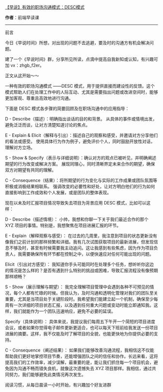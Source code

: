 

[【早说】有效的职场沟通模式：DESC模式](https://mp.weixin.qq.com/s/rRC0RmlHJ1Eg0ktjyzXFvg)

**作者**：前端早读课

---

前言

今日《早说时间》所想，对出现的问题不去逃避，要及时的沟通方有机会解决问题。

建了一个《早说时间》群，分享所见所读，点滴中提高自我新知或认知，有兴趣可加 vx：zhgb_f2er。

正文从这开始～～

一种有效的职场沟通模式 ——DESC 模式，用于提供直接而建设性的反馈。这个模式帮助人们在处理工作中的人际互动、尤其是需要指出问题或改进空间时，能够更加客观、尊重且高效地进行沟通。

下面是 DESC 模式各步骤的简要回顾及在职场沟通中的应用指导：

D - Describe（描述）：明确指出谈话的目的和背景。
从具体的事件或情境出发，避免泛泛而谈，让对方清楚知道讨论的焦点。

E - Explain & Elicit（解释与引出）：描述自己的观察和感受，并邀请对方分享他们的看法或感受。
使用具体行为作为例子，避免评价个人，同时鼓励开放性对话，理解对方立场。

S - Show & Specify（表示与详细说明）：确认对方的观点已被听见，并明确阐述期望的行为改变或解决方案。
展现同理心，同时清晰界定未来合作的期望，确保双方对期望有共同的理解。

C - Consequence（结果）：将所期望的行为变化与实际的工作成果或团队氛围等积极或消极结果相联系。
强调改变的必要性和好处，让对方明白他们的行为如何直接影响到工作成效和个人发展，或是团队的整体表现。

现在以未及时汇报项目情况导致失去项目为背景应用 DESC 模式，比如可以这样：

D - Describe（描述情境）：
小帅，我想和你聊一下关于我们最近合作的那个 XYZ 项目的事情。特别是，我想聚焦在项目进展汇报的环节。

E - Explain（解释观察与感受）：
在过去的几周里，我注意到项目的状态更新没有像我们之前计划的那样频繁和详细。我有几次试图获取项目的最新进展，但发现信息不够及时，甚至有时候需要我主动追问。这让我感到有些焦虑，因为作为项目负责人，我需要确保所有环节都在控制之中，以便快速应对任何可能出现的问题。

Elicit（引出对方感受）：
我知道你手头可能同时在处理多个任务，想听听你这边的情况是怎么样的？是否有遇到什么特别的挑战或困难，导致汇报流程没有像预期那样顺畅？

S - Show（展示理解与期望）：
我完全理解项目管理中会遇到各种不可预见的情况，每个人都有忙碌的时候。但我认为，及时沟通和透明化管理对我们的团队至关重要，尤其是当项目处于关键阶段时。我希望我们能建立起一个机制，确保至少每周有一次详细的项目状态汇报，以及遇到任何重大问题或变动时能立即通知我。这样，我们就能作为一个团队迅速响应，避免不必要的延误。

Specify（具体说明）：
具体来说，我提议我们每周五下午开一个简短的项目进度会议，或者如果你觉得电子邮件更新更适合，也可以每天下班前给我发送一份项目进展的摘要。这样，我不仅能及时了解项目的全貌，也能更快地为你提供必要的支持。

C - Consequence（阐述结果）：
如果我们能够改善沟通流程，我相信这不仅能帮助我们更好地掌控项目节奏，还能增强团队之间的信任和协作。长远来看，这将提高我们的工作效率，减少误解，最重要的是，能让我们抓住每一个项目机会，避免因为沟通不畅而错失良机，就像这次遗憾失去 XYZ 项目那样。我相信，通过共同努力，我们能够避免此类情况再次发生。

阅读习惯，从每日晨读一小时开始，有兴趣加个好友进群